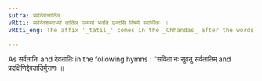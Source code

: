 ```yaml
---
sutra: सर्वदेवात्तातिल्
vRtti: सर्वदेवशब्दाभ्यां तातिल् प्रत्ययो भवति छन्दसि विषये स्वार्थिकः ॥
vRtti_eng: The affix '_tatil_' comes in the _Chhandas_ after the words '_sarva_' and '_deva_', without altering the meaning.

---
```

As सर्वतातिः and देवतातिः in the following hymns : "सविता नः सुवतु सर्वतातिम् and प्रदक्षिणिद्देवतातिर्मुराणः ॥
